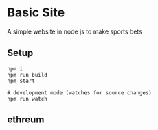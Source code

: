 # Basic Site
A simple website in node js to make sports bets

## Setup

```
npm i
npm run build
npm start

# development mode (watches for source changes)
npm run watch
```

## ethreum